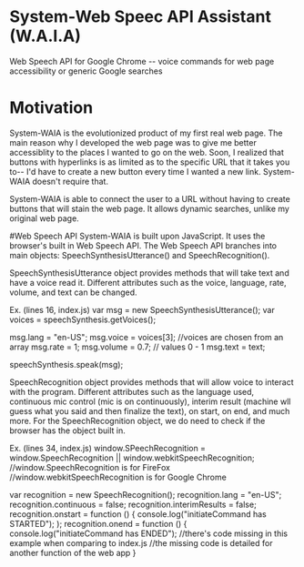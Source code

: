 # System-Web Speec API Assistant (W.A.I.A)
Web Speech API for Google Chrome -- voice commands for web page accessibility or generic Google searches

# Motivation
System-WAIA is the evolutionized product of my first real web page. The main reason why I developed the web
page was to give me better accessiblity to the places I wanted to go on the web. Soon, I realized that buttons
with hyperlinks is as limited as to the specific URL that it takes you to-- I'd have to create a new button
every time I wanted a new link. System-WAIA doesn't require that.

System-WAIA is able to connect the user to a URL without having to create buttons that will stain the web page.
It allows dynamic searches, unlike my original web page.

#Web Speech API
System-WAIA is built upon JavaScript. It uses the browser's built in Web Speech API.
The Web Speech API branches into main objects: SpeechSynthesisUtterance() and SpeechRecognition().

SpeechSynthesisUtterance object provides methods that will take text and have a voice read it. 
Different attributes such as the voice, language, rate, volume, and text can be changed.

Ex. (lines 16, index.js)
var msg  = new SpeechSynthesisUtterance();
var voices = speechSynthesis.getVoices();

msg.lang = "en-US";
msg.voice =  voices[3]; //voices are chosen from an array
msg.rate = 1;
msg.volume = 0.7; // values 0 - 1
msg.text = text;

speechSynthesis.speak(msg);

SpeechRecognition object provides methods that will allow voice to interact with the program.
Different attributes such as the language used, continuous mic control (mic is on continuously), interim result
(machine wll guess what you said and then finalize the text), on start, on end, and much more.
For the SpeechRecognition object, we do need to check if the browser has the object built in.

Ex. (lines 34, index.js)
window.SPeechRecognition = window.SpeechRecognition || window.webkitSpeechRecognition; //window.SpeechRecognition is for FireFox
//window.webkitSpeechRecognition is for Google Chrome

var recognition = new SpeechRecognition();
recognition.lang = "en-US";
recognition.continuous = false;
recognition.interimResults = false;
recognition.onstart = function () {
  console.log("initiateCommand has STARTED");
);
recognition.onend = function () {
  console.log("initiateCommand has ENDED");
  //there's code missing in this example when comparing to index.js
  //the missing code is detailed for another function of the web app
}

